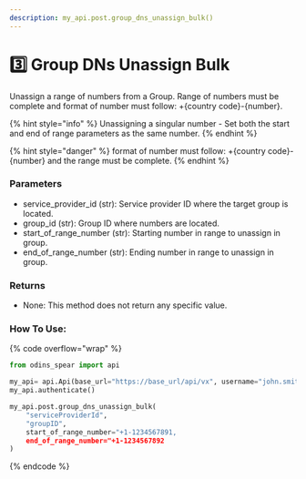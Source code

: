 ```yaml
---
description: my_api.post.group_dns_unassign_bulk()
---
```


# 3️⃣ Group DNs Unassign Bulk

Unassign a range of numbers from a Group. Range of numbers must be complete and format of number must follow: +{country code}-{number}.

{% hint style="info" %}
Unassigning a singular number - Set both the start and end of range parameters as the same number.
{% endhint %}

{% hint style="danger" %}
format of number must follow: +{country code}-{number} and the range must be complete.
{% endhint %}

### Parameters&#x20;

* service\_provider\_id (str): Service provider ID where the target group is located.&#x20;
* group\_id (str): Group ID where numbers are located.&#x20;
* start\_of\_range\_number (str): Starting number in range to unassign in group.
* end\_of\_range\_number (str): Ending number in range to unassign in group.

### Returns

* None: This method does not return any specific value.

### How To Use:

{% code overflow="wrap" %}
```python
from odins_spear import api

my_api= api.Api(base_url="https://base_url/api/vx", username="john.smith", password="ODIN_INSTANCE_1")
my_api.authenticate()

my_api.post.group_dns_unassign_bulk(
    "serviceProviderId",
    "groupID",
    start_of_range_number="+1-1234567891,
    end_of_range_number="+1-1234567892
)
```
{% endcode %}

